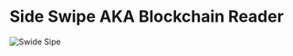 # Side Swipe AKA **Blockchain Reader**

![Swide Sipe](https://static.wikia.nocookie.net/michaelbaystransformers/images/1/1d/Sideswipe.jpg/revision/latest?cb=20140707070605)
